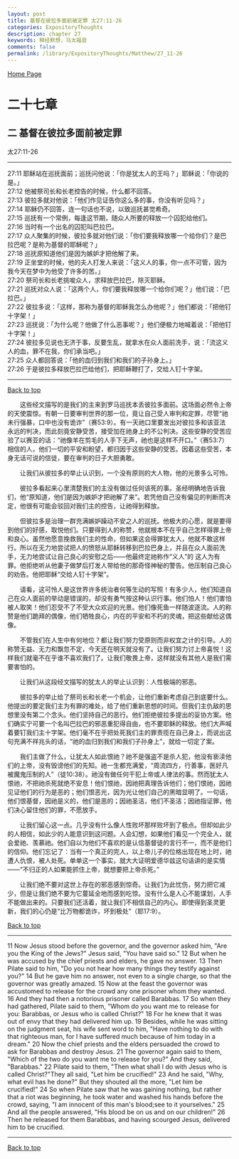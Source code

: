 ```yaml
---
layout: post
title: 基督在彼拉多面前被定罪 太27:11-26
categories: ExpositoryThoughts
description: chapter 27
keywords: 释经默想，马太福音
comments: false
permalink: /library/ExpositoryThoughts/Matthew/27_11-26
---
```

[ Home Page ]({{site.baseurl}}/index) <br>

<a name="0"></a>
# 二十七章 

## 二 基督在彼拉多面前被定罪

太27:11-26

***

27:11 耶稣站在巡抚面前；巡抚问他说：「你是犹太人的王吗？」耶稣说：「你说的是。」<br>
27:12 他被祭司长和长老控告的时候，什么都不回答。<br>
27:13 彼拉多就对他说：「他们作见证告你这么多的事，你没有听见吗？」<br>
27:14 耶稣仍不回答，连一句话也不说，以致巡抚甚觉希奇。<br>
27:15 巡抚有一个常例，每逢这节期，随众人所要的释放一个囚犯给他们。<br>
27:16 当时有一个出名的囚犯叫巴拉巴。<br>
27:17 众人聚集的时候，彼拉多就对他们说：「你们要我释放哪一个给你们？是巴拉巴呢？是称为基督的耶稣呢？」<br>
27:18 巡抚原知道他们是因为嫉妒才把他解了来。<br>
27:19 正坐堂的时候，他的夫人打发人来说：「这义人的事，你一点不可管，因为我今天在梦中为他受了许多的苦。」<br>
27:20 祭司长和长老挑唆众人，求释放巴拉巴，除灭耶稣。<br>
27:21 巡抚对众人说：「这两个人，你们要我释放哪一个给你们呢？」他们说：「巴拉巴。」<br>
27:22 彼拉多说：「这样，那称为基督的耶稣我怎么办他呢？」他们都说：「把他钉十字架！」<br>
27:23 巡抚说：「为什么呢？他做了什么恶事呢？」他们便极力地喊着说：「把他钉十字架！」<br>
27:24 彼拉多见说也无济于事，反要生乱，就拿水在众人面前洗手，说：「流这义人的血，罪不在我，你们承当吧。」<br>
27:25 众人都回答说：「他的血归到我们和我们的子孙身上。」<br>
27:26 于是彼拉多释放巴拉巴给他们，把耶稣鞭打了，交给人钉十字架。<br>

***

[Back to top](#0)

&emsp;&emsp;这些经文描写的是我们的主来到罗马巡抚本丢彼拉多面前。这场面必然令上帝的天使震惊。有朝一日要审判世界的那一位，竟让自己受人审判和定罪，尽管“祂未行强暴，口中也没有诡诈”（赛53:9）。有一天祂口里要发出对彼拉多和该亚法永远的判决，而此刻竟安静受苦，接受加在祂身上的不公判决。这些安静的受苦应验了以赛亚的话：“祂像羊在剪毛的人手下无声，祂也是这样不开口。”（赛53:7）相信的人，他们一切的平安和盼望，都归因于这些安静的受苦。因着这些受苦，本身无话可说的信徒，要在审判的日子大胆勇敢。

&emsp;&emsp;让我们从彼拉多的举止认识到，一个没有原则的大人物，他的光景多么可怜。

&emsp;&emsp;彼拉多看起来心里清楚我们的主没有做过任何该死的事。圣经明确地告诉我们，他“原知道，他们是因为嫉妒才把祂解了来”。若凭他自己没有偏见的判断而决定，他很有可能会驳回对我们主的控告，让祂得到释放。

&emsp;&emsp;但彼拉多是治理一群充满嫉妒躁动不安之人的巡抚。他极大的心愿，就是要得到他们的好感，取悦他们。只要得到人的称赞，他就根本不在乎自己怎样得罪上帝和良心。虽然他愿意挽救我们主的性命，但如果这会得罪犹太人，他就不敢这样行。所以在无力地尝试把人的愤怒从耶稣转移到巴拉巴身上，并且在众人面前洗手，无力地尝试让自己良心的安慰之后——他最终定祂称作“义人”的 这人为有罪。他拒绝听从他妻子做梦后打发人带给他的那奇怪神秘的警告。他压制自己良心的劝告。他把耶稣“交给人钉十字架”。

&emsp;&emsp;请看，这可怜人是这世界许多统治者何等生动的写照！有多少人，他们知道自己在众人面前的举动是错误的，却没有勇气按这种认识行事。他们怕人！他们害怕被人取笑！他们忍受不了不受大众欢迎的光景。他们像死鱼一样随波逐流。人的称赞是他们跪拜的偶像，他们牺牲良心，内在的平安和不朽的灵魂，把这些献给这偶像。

&emsp;&emsp;不管我们在人生中有何地位？都让我们努力受原则而非权宜之计的引导。人的称赞无益、无力和飘忽不定，今天还在明天就没有了。让我们努力讨上帝喜悦！这样我们就毫不在乎谁不喜欢我们了。让我们敬畏上帝，这样就没有其他人是我们需要害怕的。

&emsp;&emsp;让我们从这段经文描写的犹太人的举止认识到：人性极端的邪恶。

&emsp;&emsp;彼拉多的举止给了祭司长和长老一个机会，让他们重新考虑自己到底要什么。他提出的要定我们主为有罪的难处，给了他们重新思想的时间。但我们主仇敌的思想里没有第二个念头。他们坚持自己的恶行。他们拒绝彼拉多提出的妥协方案。他们确实宁可要一个名叫巴拉巴的邪恶重犯得自由，也不要耶稣的释放。他们大声喊着要钉我们主十字架。他们毫不在乎把处死我们主的罪责揽在自己身上，而说出这句充满不祥兆头的话，“祂的血归到我们和我们子孙身上”，就给一切定了案。

&emsp;&emsp;我们主做了什么，让犹太人如此恨祂？祂不是强盗不是杀人犯，他没有亵渎他们的上帝，没有毁谤他们的先知。祂一生都充满爱，“周流四方，行善事，医好凡被魔鬼压制的人”（徒10:38）。祂没有做任何干犯上帝或人律法的事。然而犹太人恨祂，不把祂杀死就绝不安息！他们恨祂，因祂把真理告诉他们；他们恨祂，因祂见证他们的行为是恶的；他们恨恶光，因为光让他们自己的黑暗显明了。一句话，他们恨基督，因祂是义的，他们是恶的；因祂圣洁，他们不圣洁；因祂指证罪，他们决心留住他们的罪，不愿放手。

&emsp;&emsp;让我们留心这一点。几乎没有什么像人性败坏那样败坏到了极点。但却如此少的人相信，如此少的人能意识到这问题。人会幻想，如果他们看见一个完全人，就会爱祂、羡慕祂。他们自以为他们不喜欢的是认信基督徒的言行不一，而不是他们的信仰。他们忘记了：当有一个真正的完人，以上帝儿子的位格出现在地上时，祂遭人仇恨，被人处死。单单这一个事实，就大大证明爱德华兹这句话讲的是实情——“不归正的人如果能抓住上帝，就想要把上帝杀死。”

&emsp;&emsp;让我们绝不要对这世上存在的邪恶感到惊奇。让我们为此忧伤，努力把它减少，但是让我们绝不要为它蔓延全地而感到吃惊。没有什么是人心不能谋划，人手不能做出来的。只要我们还活着，就让我们不相信自己的内心。即使得到圣灵更新，我们的心仍是“比万物都诡诈，坏到极处”（耶17:9）。

[Back to top](#0)

***

11 Now Jesus stood before the governor, and the governor asked him, "Are you the King of the Jews?" Jesus said, "You have said so." 12 But when he was accused by the chief priests and elders, he gave no answer. 13 Then Pilate said to him, "Do you not hear how many things they testify against you?" 14 But he gave him no answer, not even to a single charge, so that the governor was greatly amazed. 15 Now at the feast the governor was accustomed to release for the crowd any one prisoner whom they wanted. 16 And they had then a notorious prisoner called Barabbas. 17 So when they had gathered, Pilate said to them, "Whom do you want me to release for you: Barabbas, or Jesus who is called Christ?" 18 For he knew that it was out of envy that they had delivered him up. 19 Besides, while he was sitting on the judgment seat, his wife sent word to him, "Have nothing to do with that righteous man, for I have suffered much because of him today in a dream." 20 Now the chief priests and the elders persuaded the crowd to ask for Barabbas and destroy Jesus. 21 The governor again said to them, "Which of the two do you want me to release for you?" And they said, "Barabbas." 22 Pilate said to them, "Then what shall I do with Jesus who is called Christ?"They all said, "Let him be crucified!" 23 And he said, "Why, what evil has he done?" But they shouted all the more, "Let him be crucified!" 24 So when Pilate saw that he was gaining nothing, but rather that a riot was beginning, he took water and washed his hands before the crowd, saying, "I am innocent of this man's blood;see to it yourselves." 25 And all the people answered, "His blood be on us and on our children!" 26 Then he released for them Barabbas, and having scourged Jesus, delivered him to be crucified.

***

[Back to top](#0)
